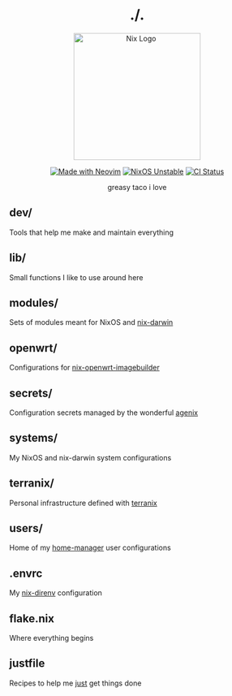 <div align="center">

# ./.

<a href="https://github.com/NixOS/nixos-artwork">
  <img src="https://raw.githubusercontent.com/NixOS/nixos-artwork/master/logo/nix-snowflake-rainbow.svg" alt="Nix Logo" width=250px>
</a>

[![Made with Neovim](https://img.shields.io/static/v1?label=Made%20with&message=Neovim&color=00b952&style=flat-square&logo=neovim)](https://neovim.io/)
[![NixOS Unstable](https://img.shields.io/static/v1?label=NixOS&message=unstable&color=5277c3&style=flat-square&logo=nixos)](https://nixos.org/)
[![CI Status](https://github.com/getchoo/flake/actions/workflows/ci.yaml/badge.svg)](https://github.com/getchoo/flake/actions/workflows/ci.yaml)

greasy taco i love

</div>

## dev/

Tools that help me make and maintain everything

## lib/

Small functions I like to use around here

## modules/

Sets of modules meant for NixOS and
[nix-darwin](https://github.com/LnL7/nix-darwin)

## openwrt/

Configurations for
[nix-openwrt-imagebuilder](https://github.com/astro/nix-openwrt-imagebuilder)

## secrets/

Configuration secrets managed by the wonderful
[agenix](https://github.com/ryantm/agenix)

## systems/

My NixOS and nix-darwin system configurations

## terranix/

Personal infrastructure defined with [terranix](https://terranix.org/)

## users/

Home of my [home-manager](https://nix-community.github.io/home-manager/) user
configurations

## .envrc

My [nix-direnv](https://github.com/nix-community/nix-direnv) configuration

## flake.nix

Where everything begins

## justfile

Recipes to help me [just](https://github.com/casey/just) get things done
